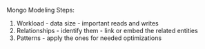 Mongo Modeling
Steps:
  1. Workload
    - data size
    - important reads and writes
  2. Relationships
    - identify them
    - link or embed the related entities
  3. Patterns
    - apply the ones for needed optimizations